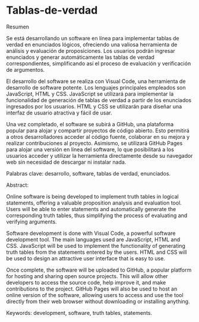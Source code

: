 # Tablas-de-verdad
Resumen 

Se está desarrollando un software en línea para implementar tablas de verdad en enunciados lógicos, ofreciendo una valiosa herramienta de análisis y evaluación de proposiciones. Los usuarios podrán ingresar enunciados y generar automáticamente las tablas de verdad correspondientes, simplificando así el proceso de evaluación y verificación de argumentos.  

El desarrollo del software se realiza con Visual Code, una herramienta de desarrollo de software potente. Los lenguajes principales empleados son JavaScript, HTML y CSS. JavaScript se utilizará para implementar la funcionalidad de generación de tablas de verdad a partir de los enunciados ingresados por los usuarios. HTML y CSS se utilizarán para diseñar una interfaz de usuario atractiva y fácil de usar.  

Una vez completado, el software se subirá a GitHub, una plataforma popular para alojar y compartir proyectos de código abierto. Esto permitirá a otros desarrolladores acceder al código fuente, colaborar en su mejora y realizar contribuciones al proyecto. Asimismo, se utilizará GitHub Pages para alojar una versión en línea del software, lo que posibilitará a los usuarios acceder y utilizar la herramienta directamente desde su navegador web sin necesidad de descargar ni instalar nada. 

Palabras clave: desarrollo, software, tablas de verdad, enunciados. 

Abstract: 

Online software is being developed to implement truth tables in logical statements, offering a valuable proposition analysis and evaluation tool. Users will be able to enter statements and automatically generate the corresponding truth tables, thus simplifying the process of evaluating and verifying arguments. 

Software development is done with Visual Code, a powerful software development tool. The main languages used are JavaScript, HTML and CSS. JavaScript will be used to implement the functionality of generating truth tables from the statements entered by the users. HTML and CSS will be used to design an attractive user interface that is easy to use. 

Once complete, the software will be uploaded to GitHub, a popular platform for hosting and sharing open source projects. This will allow other developers to access the source code, help improve it, and make contributions to the project. GitHub Pages will also be used to host an online version of the software, allowing users to access and use the tool directly from their web browser without downloading or installing anything. 

Keywords: development, software, truth tables, statements. 
